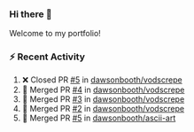 ### Hi there 👋
Welcome to my portfolio!

### ⚡ Recent Activity
<!--START_SECTION:activity-->
1. ❌ Closed PR [#5](https://github.com/dawsonbooth/vodscrepe/pull/5) in [dawsonbooth/vodscrepe](https://github.com/dawsonbooth/vodscrepe)
2. 🎉 Merged PR [#4](https://github.com/dawsonbooth/vodscrepe/pull/4) in [dawsonbooth/vodscrepe](https://github.com/dawsonbooth/vodscrepe)
3. 🎉 Merged PR [#3](https://github.com/dawsonbooth/vodscrepe/pull/3) in [dawsonbooth/vodscrepe](https://github.com/dawsonbooth/vodscrepe)
4. 🎉 Merged PR [#2](https://github.com/dawsonbooth/vodscrepe/pull/2) in [dawsonbooth/vodscrepe](https://github.com/dawsonbooth/vodscrepe)
5. 🎉 Merged PR [#5](https://github.com/dawsonbooth/ascii-art/pull/5) in [dawsonbooth/ascii-art](https://github.com/dawsonbooth/ascii-art)
<!--END_SECTION:activity-->
